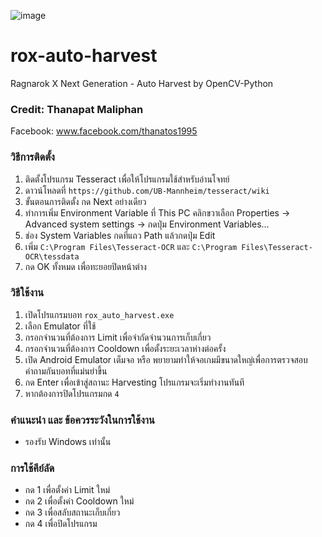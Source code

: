 ![image](https://user-images.githubusercontent.com/5137066/129651827-27d701d4-68c7-4858-8669-bf646a91748d.png)

# rox-auto-harvest
Ragnarok X Next Generation - Auto Harvest by OpenCV-Python

### Credit: Thanapat Maliphan
Facebook: www.facebook.com/thanatos1995

### วิธีการติดตั้ง
1. ติดตั้งโปรแกรม Tesseract เพื่อให้โปรแกรมใช้สำหรับอ่านโจทย์
2. ดาวน์โหลดที่ `https://github.com/UB-Mannheim/tesseract/wiki`
3. ขั้นตอนการติดตั้ง กด Next อย่างเดียว
4. ทำการเพิ่ม Environment Variable ที่ This PC คลิกขวาเลือก Properties -> Advanced system settings -> กดปุ่ม Environment Variables...
5. ช่อง System Variables กดที่แถว Path แล้วกดปุ่ม Edit
6. เพิ่ม `C:\Program Files\Tesseract-OCR` และ `C:\Program Files\Tesseract-OCR\tessdata`
7. กด OK ทั้งหมด เพื่อทะยอยปิดหน้าต่าง
### วิธีใช้งาน
1. เปิดโปรแกรมบอท `rox_auto_harvest.exe`
2. เลือก Emulator ที่ใช้
3. กรอกจำนวนที่ต้องการ Limit เพื่อจำกัดจำนวนการเก็บเกี่ยว
4. กรอกจำนวนที่ต้องการ Cooldown เพื่อตั้งระยะเวลาห่างต่อครั้ง
5. เปิด Android Emulator เต็มจอ หรือ พยายามทำให้จอเกมมีขนาดใหญ่เพื่อการตรวจสอบคำถามกันบอทที่แม่นยำขึ้น
6. กด Enter เพื่อเข้าสู่สถานะ Harvesting โปรแกรมจะเริ่มทำงานทันที
7. หากต้องการปิดโปรแกรมกด `4`

### คำแนะนำ และ ข้อควรระวังในการใช้งาน
- รองรับ Windows เท่านั้น

### การใช้คีย์ลัด
- กด 1 เพื่อตั้งค่า Limit ใหม่
- กด 2 เพื่อตั้งค่า Cooldown ใหม่
- กด 3 เพื่อสลับสถานะเก็บเกี่ยว
- กด 4 เพื่อปิดโปรแกรม

